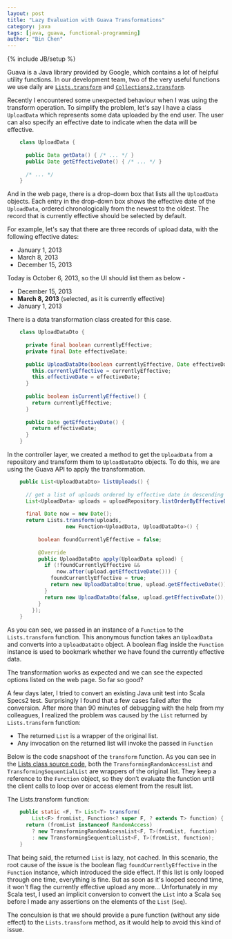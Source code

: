 ```yaml
---
layout: post
title: "Lazy Evaluation with Guava Transformations"
category: java
tags: [java, guava, functional-programming]
author: "Bin Chen"
---
```


{% include JB/setup %}

Guava is a Java library provided by Google, which contains a lot of helpful utility functions. In our development team, two of the very useful functions we use daily are [`Lists.transform`](http://docs.guava-libraries.googlecode.com/git-history/release/javadoc/com/google/common/collect/Lists.html) and [`Collections2.transform`](http://docs.guava-libraries.googlecode.com/git-history/release/javadoc/com/google/common/collect/Collections2.html).

Recently I encountered some unexpected behaviour when I was using the transform operation. To simplify the problem, let's say I have a class `UploadData` which represents some data uploaded by the end user. The user can also specify an effective date to indicate when the data will be effective.

<!--end excerpt-->

```java
    class UploadData {
	
      public Data getData() { /* ... */ }
      public Date getEffectiveDate() { /* ... */ }
	
      /* ... */
    }
```

And in the web page, there is a drop-down box that lists all the `UploadData` objects. Each entry in the drop-down box shows the effective date of the `UploadData`, ordered chronologically from the newest to the oldest. The record that is currently effective should be selected by default.

For example, let's say that there are three records of upload data, with the following effective dates:

+ January 1, 2013
+ March 8, 2013
+ December 15, 2013

Today is October 6, 2013, so the UI should list them as below - 

+ December 15, 2013
+ **March 8, 2013** (selected, as it is currently effective)
+ January 1, 2013

There is a data transformation class created for this case.

```java
	class UploadDataDto {
	 
	  private final boolean currentlyEffective;
	  private final Date effectiveDate;
	
	  public UploadDataDto(boolean currentlyEffective, Date effectiveDate) {
	    this.currentlyEffective = currentlyEffective;
	    this.effectiveDate = effectiveDate;
	  }
	
	  public boolean isCurrentlyEffective() {
	    return currentlyEffective;
	  }
	
	  public Date getEffectiveDate() {
	    return effectiveDate;
	  }
	}
```

In the controller layer, we created a method to get the `UploadData` from a repository and transform them to `UploadDataDto` objects. To do this, we are using the Guava API to apply the transformation.

```java
	public List<UploadDataDto> listUploads() {
	
	  // get a list of uploads ordered by effective date in descending order
	  List<UploadData> uploads = uploadRepository.listOrderByEffectiveDateDesc();
	
	  final Date now = new Date();
	  return Lists.transform(uploads,
	               new Function<UploadData, UploadDataDto>() {
	
	      boolean foundCurrentlyEffective = false;
	
	      @Override
	      public UploadDataDto apply(UploadData upload) {
	        if (!foundCurrentlyEffective &&
	            now.after(upload.getEffectiveDate())) {
	          foundCurrentlyEffective = true;
	          return new UploadDataDto(true, upload.getEffectiveDate());
	        }
	        return new UploadDataDto(false, upload.getEffectiveDate());
	      }
	    });
	}
```

As you can see, we passed in an instance of a `Function` to the `Lists.transform` function. This anonymous function takes an `UploadData` and converts into a `UploadDataDto` object. A boolean flag inside the `Function` instance is used to bookmark whether we have found the currently effective data.

The transformation works as expected and we can see the expected options listed on the web page. So far so good?

A few days later, I tried to convert an existing Java unit test into Scala Specs2 test. Surprisingly I found that a few cases failed after the conversion. After more than 90 minutes of debugging with the help from my colleagues, I realized the problem was caused by the `List` returned by `Lists.transform` function:

+ The returned `List` is a wrapper of the original list.
+ Any invocation on the returned list will invoke the passed in `Function`

Below is the code snapshoot of the `transform` function. As you can see in the [Lists class source code](https://code.google.com/p/guava-libraries/source/browse/guava/src/com/google/common/collect/Lists.java), both the `TransformingRandomAccessList` and `TransformingSequentialList` are wrappers of the original list. They keep a reference to the `Function` object, so they don’t evaluate the function until the client calls to loop over or access element from the result list.


The Lists.transform function:

```java
	public static <F, T> List<T> transform(
	    List<F> fromList, Function<? super F, ? extends T> function) {
	  return (fromList instanceof RandomAccess)
	    ? new TransformingRandomAccessList<F, T>(fromList, function)
	    : new TransformingSequentialList<F, T>(fromList, function);
	}
```

That being said, the returned `List` is lazy, not cached. In this scenario, the root cause of the issue is the boolean flag `foundCurrentlyEffective` in the `Function` instance, which introduced the side effect. If this list is only looped through one time, everything is fine. But as soon as it's looped second time, it won't flag the currently effective upload any more… Unfortunately in my Scala test, I used an implicit conversion to convert the `List` into a Scala `Seq` before I made any assertions on the elements of the `List` (`Seq`).

The conculsion is that we should provide a pure function (without any side effect) to the `Lists.transform` method, as it would help to avoid this kind of issue.

